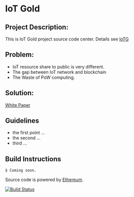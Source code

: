 # IoT Gold

## Project Description:

This is IoT Gold project source code center.
Details see [IoTG](http://iotg.io/)

## Problem:

* IoT resource share to public is very different.
* The gap between IoT network and blockchain
* The Waste of PoW computing.

## Solution:

[White Paper](http://iotg.io/comingsoon.pdf)

## Guidelines

* the first point ...
* the second ...
* third ...

## Build Instructions

```
$ Coming soon.
```
Source code is powered by [Ethereum](https://github.com/ethereum/).

[![Build Status](https://travis-ci.org/iotg/iotgprj.svg?branch=master)](https://travis-ci.org/iotg/iotgprj)

